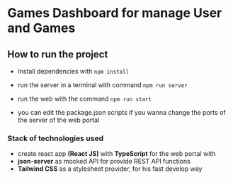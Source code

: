 # Games Dashboard for manage User and Games

  

## How to run the project

  

- Install dependencies with `npm install`

- run the server in a terminal with command `npm run server`

- run the web with the command `npm run start`

- you can edit the package.json scripts if you wanna change the ports of the server of the web portal

###  Stack of technologies used
- create react app **(React JS)** with **TypeScript** for the web portal with 
-  **json-server** as mocked API for provide REST API functions
- **Tailwind CSS** as a stylesheet provider, for his fast develop way 